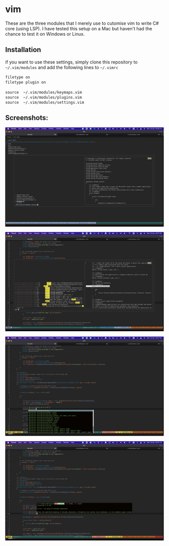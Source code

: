 # vim


These are the three modules that I merely use to cutomise vim to write C# core (using LSP). I have tested this setup on a Mac but haven't had the chance to test it on Windows or Linux.

## Installation

if you want to use these settings, simply clone this repository to `~/.vim/modules` and add the following lines to `~/.vimrc`

```
filetype on
filetype plugin on

source  ~/.vim/modules/keymaps.vim
source  ~/.vim/modules/plugins.vim
source  ~/.vim/modules/settings.vim
```

## Screenshots:

![vim1](https://github.com/majdyafi/vim/blob/main/Screenshot%202022-04-18%20at%2000.00.15.png?raw=true)

![vim4](https://github.com/majdyafi/vim/blob/main/Screenshot%202022-04-18%20at%2000.07.36.png?raw=true)

![vim2](https://github.com/majdyafi/vim/blob/main/Screenshot%202022-04-18%20at%2000.01.02.png?raw=true)

![vim3](https://github.com/majdyafi/vim/blob/main/Screenshot%202022-04-18%20at%2000.01.13.png?raw=true)
